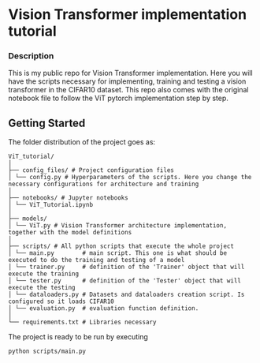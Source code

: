 # Vision Transformer implementation tutorial

### Description

This is my public repo for Vision Transformer implementation. Here you will have the scripts necessary for implementing,
training and testing a vision transformer in the CIFAR10 dataset. This repo also comes with the original notebook file 
to follow the ViT pytorch implementation step by step.

## Getting Started

The folder distribution of the project goes as:
```
ViT_tutorial/
│
├── config_files/ # Project configuration files
│ └── config.py # Hyperparameters of the scripts. Here you change the necessary configurations for architecture and training
│
├── notebooks/ # Jupyter notebooks
│ └── ViT_Tutorial.ipynb
│
├── models/
│ └── ViT.py # Vision Transformer architecture implementation, together with the model definitions
│
├── scripts/ # All python scripts that execute the whole project
│ └── main.py        # main script. This one is what should be executed to do the training and testing of a model
│ └── trainer.py     # definition of the 'Trainer' object that will execute the training
│ └── tester.py      # definition of the 'Tester' object that will execute the testing
│ └── dataloaders.py # Datasets and dataloaders creation script. Is configured so it loads CIFAR10
│ └── evaluation.py  # evaluation function definition. 
│
└── requirements.txt # Libraries necessary
```

The project is ready to be run by executing
```bash
python scripts/main.py
```
